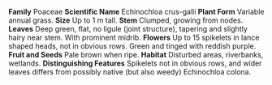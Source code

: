  **Family** Poaceae **Scientific Name** Echinochloa crus-galli **Plant Form** Variable annual grass. **Size** Up to 1 m tall. **Stem** Clumped, growing from nodes. **Leaves** Deep green, flat, no ligule (joint structure), tapering and slightly hairy near stem. With prominent midrib. **Flowers** Up to 15 spikelets in lance shaped heads, not in obvious rows. Green and tinged with reddish purple. **Fruit and Seeds** Pale brown when ripe. **Habitat** Disturbed areas, riverbanks, wetlands. **Distinguishing Features** Spikelets not in obvious rows, and wider leaves differs from possibly native (but also weedy) Echinochloa colona.